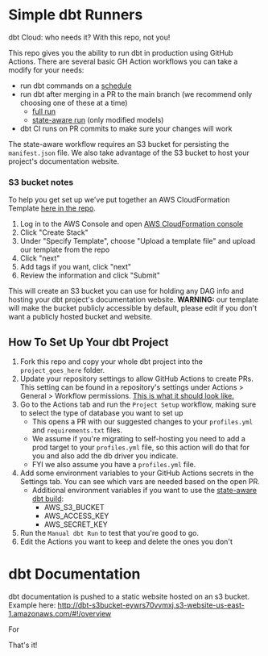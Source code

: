 # Simple dbt Runners

dbt Cloud: who needs it? With this repo, not you!

This repo gives you the ability to run dbt in production using GitHub Actions. There are several basic GH Action workflows you can take a modify for your needs: 

 - run dbt commands on a [schedule](https://github.com/C00ldudeNoonan/simple-dbt-runner/blob/main/.github/workflows/run_dbt_on_cron.yml)
 - run dbt after merging in a PR to the main branch (we recommend only choosing one of these at a time)
   - [full run](https://github.com/C00ldudeNoonan/simple-dbt-runner/blob/main/.github/workflows/run_dbt_on_merge.yml)
   - [state-aware run](https://github.com/C00ldudeNoonan/simple-dbt-runner/blob/main/.github/workflows/run_incremental_dbt_on_merge.yml) (only modified models)
 - dbt CI runs on PR commits to make sure your changes will work

The state-aware workflow requires an S3 bucket for persisting the `manifest.json` file. We also take advantage of the S3 bucket to host your project's documentation website.

### S3 bucket notes

To help you get set up we've put together an AWS CloudFormation Template [here in the repo](https://github.com/C00ldudeNoonan/simple-dbt-runner/blob/main/aws_resources/bucket_and_s3_policy.yml). 
 1. Log in to the AWS Console and open [AWS CloudFormation console](https://console.aws.amazon.com/cloudformation/)
 2. Click "Create Stack"
 3. Under "Specify Template", choose "Upload a template file" and upload our template from the repo
 4. Click "next"
 5. Add tags if you want, click "next"
 6. Review the information and click "Submit"

This will create an S3 bucket you can use for holding any DAG info and hosting your dbt project's documentation website. **WARNING:** our template will make the bucket publicly accessible by default, please edit if you don't want a publicly hosted bucket and website.

## How To Set Up Your dbt Project

 1. Fork this repo and copy your whole dbt project into the `project_goes_here` folder.
 2. Update your repository settings to allow GitHub Actions to create PRs. This setting can be found in a repository's settings under Actions > General > Workflow permissions. [This is what it should look like.](https://user-images.githubusercontent.com/21294829/263915123-512bf335-6796-4ae3-a7dc-ad1cf6c4035f.png)
 3. Go to the Actions tab and run the `Project Setup` workflow, making sure to select the type of database you want to set up
    - This opens a PR with our suggested changes to your `profiles.yml` and `requirements.txt` files.
    - We assume if you're migrating to self-hosting you need to add a prod target to your `profiles.yml` file, so this action will do that for you and also add the db driver you indicate.
    - FYI we also assume you have a `profiles.yml` file.
 4. Add some environment variables to your GitHub Actions secrets in the Settings tab. You can see which vars are needed based on the open PR.
    - Additional environment variables if you want to use the [state-aware dbt build](https://github.com/C00ldudeNoonan/simple-dbt-runner/blob/main/.github/workflows/run_incremental_dbt_on_merge.yml):
      - AWS_S3_BUCKET
      - AWS_ACCESS_KEY
      - AWS_SECRET_KEY
 5. Run the `Manual dbt Run` to test that you're good to go.
 6. Edit the Actions you want to keep and delete the ones you don't

# dbt Documentation

dbt documentation is pushed to a static website hosted on an s3 bucket. Example here: http://dbt-s3bucket-eywrs70vvmxj.s3-website-us-east-1.amazonaws.com/#!/overview

For 

That's it!
